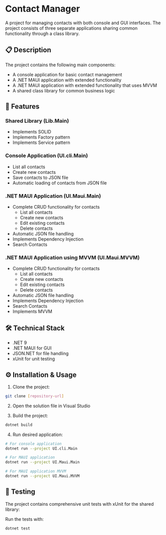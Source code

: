 # Contact Manager

A project for managing contacts with both console and GUI interfaces. The project consists of three separate applications sharing common functionality through a class library.

## 📋 Description

The project contains the following main components:
- A console application for basic contact management
- A .NET MAUI application with extended functionality
- A .NET MAUI application with extended functionality that uses MVVM
- A shared class library for common business logic

## 🚀 Features

### Shared Library (Lib.Main)
- Implements SOLID
- Implements Factory pattern
- Implements Service pattern

### Console Application (UI.cli.Main)
- List all contacts
- Create new contacts
- Save contacts to JSON file
- Automatic loading of contacts from JSON file

### .NET MAUI Application (UI.Maui.Main)
- Complete CRUD functionality for contacts
  - List all contacts
  - Create new contacts
  - Edit existing contacts
  - Delete contacts
- Automatic JSON file handling
- Implements Dependency Injection
- Search Contacts

### .NET MAUI Application using MVVM (UI.Maui.MVVM)
- Complete CRUD functionality for contacts
  - List all contacts
  - Create new contacts
  - Edit existing contacts
  - Delete contacts
- Automatic JSON file handling
- Implements Dependency Injection
- Search Contacts
- Implements MVVM

## 🛠️ Technical Stack
- .NET 9
- .NET MAUI for GUI
- JSON.NET for file handling
- xUnit for unit testing

## ⚙️ Installation & Usage

1. Clone the project:
```bash
git clone [repository-url]
```

2. Open the solution file in Visual Studio

3. Build the project:
```bash
dotnet build
```

4. Run desired application:
```bash
# For console application
dotnet run --project UI.cli.Main

# For MAUI application
dotnet run --project UI.Maui.Main

# For MAUI application MVVM
dotnet run --project UI.Maui.MVVM
```

## 🧪 Testing

The project contains comprehensive unit tests with xUnit for the shared library:

Run the tests with:
```bash
dotnet test
```
